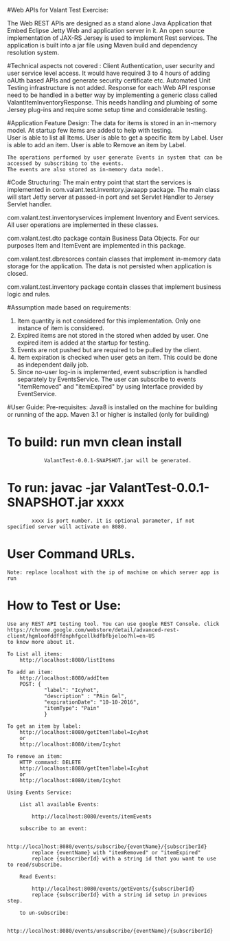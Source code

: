 #Web APIs for Valant Test Exercise:

The Web REST APIs are designed as a stand alone Java Application that Embed Eclipse Jetty Web and application server 
in it. An open source implementation of JAX-RS Jersey is used to implement Rest services.
The application is built into a jar file using Maven build and dependency resolution system.

#Technical aspects not covered :
	Client Authentication, user security and user service level access. It would have required 3 to 4 hours of
	adding oAUth based APIs and generate security certificate etc.
	Automated Unit Testing infrastructure is not added.
	Response for each Web API response need to be handled in a better way by implementing a generic class 
	called ValantItemInventoryResponse. This needs handling and plumbing of some Jersey plug-ins and require
	some setup time and considerable testing.

#Application Feature Design:
	The data for items is stored in an in-memory model. At startup few items are added to help with testing.	
	User is able to list all Items.
	User is able to get a specific item by Label.
	User is able to add an item.
	User is able to Remove an item by Label.
	
	The operations performed by user generate Events in system that can be accessed by subscribing to the events.
	The events are also stored as in-memory data model.
	 
#Code Structuring:
The main entry point that start the services is implemented in com.valant.test.inventory.javaapp package.
The main class will start Jetty server at passed-in port and set Servlet Handler to Jersey Servlet handler.

com.valant.test.inventoryservices implement Inventory and Event services. All user operations are implemented in these
classes.

com.valant.test.dto package contain Business Data Objects. For our purposes Item and ItemEvent are implemented in this package.

com.valant.test.dbresorces contain classes that implement in-memory data storage for the application. The data is not persisted when application is closed.

com.valant.test.inventory package contain classes that implement business logic and rules.

#Assumption made based on requirements:

1. Item quantity is not considered for this implementation. Only one instance of item is considered.
2. Expired items are not stored in the stored when added by user. One expired item is added at the startup for testing.
3. Events are not pushed but are required to be pulled by the client.
4. Item expiration is checked when user gets an item. This could be done as independent daily job.
5. Since no-user log-in is implemented, event subscription is handled separately by EventsService. The user can
	subscribe to events "itemRemoved" and "itemExpired" by using Interface provided by EventService.

#User Guide:
	Pre-requisites: Java8 is installed on the machine for building or running of the app.
					Maven 3.1 or higher is installed (only for building)
	
#	To build: run mvn clean install
				ValantTest-0.0.1-SNAPSHOT.jar will be generated.
#	To run: javac -jar 		ValantTest-0.0.1-SNAPSHOT.jar xxxx 
			xxxx is port number. it is optional parameter, if not specified server will activate on 8080.
			
#	User Command URLs.
	Note: replace localhost with the ip of machine on which server app is run
	
#	How to Test or Use: 
	Use any REST API testing tool. You can use google REST Console. click https://chrome.google.com/webstore/detail/advanced-rest-client/hgmloofddffdnphfgcellkdfbfbjeloo?hl=en-US
	to know more about it. 
	
	To List all items:
		http://localhost:8080/listItems   			

	To add an item:
		http://localhost:8080/addItem
		POST: {
				"label": "Icyhot",
				"description" : "PAin Gel",
				"expirationDate": "10-10-2016",
				"itemType": "Pain"
				}
	
	To get an item by label:
		http://localhost:8080/getItem?label=Icyhot
		or
		http://localhost:8080/item/Icyhot			
	
	To remove an item:
		HTTP command: DELETE
		http://localhost:8080/getItem?label=Icyhot
		or
		http://localhost:8080/item/Icyhot
	
	Using Events Service:
		
		List all available Events:
		
			http://localhost:8080/events/itemEvents
		
		subscribe to an event:
		
			http://localhost:8080/events/subscribe/{eventName}/{subscriberId}
			replace {eventName} with "itemRemoved" or "itemExpired"
			replace {subscriberId} with a string id that you want to use to read/subscribe.
		
		Read Events:
		
			http://localhost:8080/events/getEvents/{subscriberId}
			replace {subscriberId} with a string id setup in previous step.
		
		to un-subscribe:
		
			http://localhost:8080/events/unsubscribe/{eventName}/{subscriberId}
		
		
		

	 
